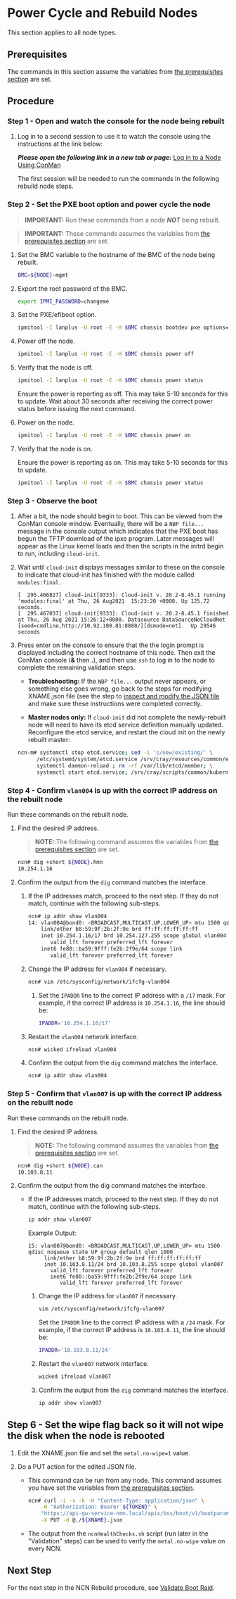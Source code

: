 # Power Cycle and Rebuild Nodes

This section applies to all node types.

## Prerequisites 

The commands in this section assume the variables from [the prerequisites section](../Rebuild_NCNs.md#Prerequisites) are set.

## Procedure

### Step 1 - Open and watch the console for the node being rebuilt

1. Log in to a second session to use it to watch the console using the instructions at the link below: 
   
   ***Please open the following link in a new tab or page:*** [Log in to a Node Using ConMan](../../conman/Log_in_to_a_Node_Using_ConMan.md)

   The first session will be needed to run the commands in the following rebuild node steps.

### Step 2 - Set the PXE boot option and power cycle the node

> **IMPORTANT:** Run these commands from a node ***NOT*** being rebuilt.

> **IMPORTANT:** These commands assumes the variables from [the prerequisites section](../Rebuild_NCNs.md#Prerequisites) are set.

1. Set the BMC variable to the hostname of the BMC of the node being rebuilt.
   
   ```bash
   BMC=${NODE}-mgmt
   ```

2. Export the root password of the BMC.
   
   ```bash
   export IPMI_PASSWORD=changeme
   ```

3. Set the PXE/efiboot option.
   
   ```bash
   ipmitool -I lanplus -U root -E -H $BMC chassis bootdev pxe options=efiboot
   ```

4. Power off the node.
   
   ```bash
   ipmitool -I lanplus -U root -E -H $BMC chassis power off
   ```

5. Verify that the node is off.
   
   ```bash
   ipmitool -I lanplus -U root -E -H $BMC chassis power status
   ```
   
   Ensure the power is reporting as off. This may take 5-10 seconds for this to update. Wait about 30 seconds after receiving the correct power status before issuing the next command.

6. Power on the node.
   
   ```bash
   ipmitool -I lanplus -U root -E -H $BMC chassis power on
   ```

7. Verify that the node is on.
   
   Ensure the power is reporting as on. This may take 5-10 seconds for this to update.
   
   ```bash
   ipmitool -I lanplus -U root -E -H $BMC chassis power status
   ```

### Step 3 - Observe the boot

1. After a bit, the node should begin to boot. This can be viewed from the ConMan console window. Eventually, there will be a `NBP file...` message in the console output which indicates that the PXE boot has begun the TFTP download of the ipxe program. Later messages will appear as the Linux kernel loads and then the scripts in the initrd begin to run, including `cloud-init`.

1. Wait until `cloud-init` displays messages similar to these on the console to indicate that cloud-init has finished with the module called `modules:final`.
   
   ```screen
   [  295.466827] cloud-init[9333]: Cloud-init v. 20.2-8.45.1 running 'modules:final' at Thu, 26 Aug2021  15:23:20 +0000. Up 125.72 seconds.
   [  295.467037] cloud-init[9333]: Cloud-init v. 20.2-8.45.1 finished at Thu, 26 Aug 2021 15:26:12+0000. Datasource DataSourceNoCloudNet [seed=cmdline,http://10.92.100.81:8888/][dsmode=net].  Up 29546 seconds
   ```

1. Press enter on the console to ensure that the the login prompt is displayed including the correct hostname of this node. Then exit the ConMan console (**&** then **.**), and then use `ssh` to log in to the node to complete the remaining validation steps.

   * **Troubleshooting:** If the `NBP file...` output never appears, or something else goes wrong, go back to the steps for modifying XNAME.json file (see the step to [inspect and modify the JSON file](Identify_Nodes_and_Update_Metadata.md#Inspect-and-modify-the-JSON-file) and make sure these instructions were completed correctly.

   * **Master nodes only:** If `cloud-init` did not complete the newly-rebuilt node will need to have its etcd service definition manually updated. Reconfigure the etcd service, and restart the cloud init on the newly rebuilt master:

   ```bash
   ncn-m# systemctl stop etcd.service; sed -i 's/new/existing/' \
         /etc/systemd/system/etcd.service /srv/cray/resources/common/etcd/etcd.service; \
         systemctl daemon-reload ; rm -rf /var/lib/etcd/member; \
         systemctl start etcd.service; /srv/cray/scripts/common/kubernetes-cloudinit.sh
   ```

### Step 4 - Confirm `vlan004` is up with the correct IP address on the rebuilt node

Run these commands on the rebuilt node.

1. Find the desired IP address.

   > **NOTE:** The following command assumes the variables from [the prerequisites section](../Rebuild_NCNs.md#Prerequisites) are set.
   
   ```bash
   ncn# dig +short ${NODE}.hmn
   10.254.1.16
   ```

2. Confirm the output from the `dig` command matches the interface.

    1. If the IP addresses match, proceed to the next step. If they do not match, continue with the following sub-steps.

        ```bash
        ncn# ip addr show vlan004
        14: vlan004@bond0: <BROADCAST,MULTICAST,UP,LOWER_UP> mtu 1500 qdisc noqueue state UP group default qlen 1000
            link/ether b8:59:9f:2b:2f:9e brd ff:ff:ff:ff:ff:ff
            inet 10.254.1.16/17 brd 10.254.127.255 scope global vlan004
               valid_lft forever preferred_lft forever
            inet6 fe80::ba59:9fff:fe2b:2f9e/64 scope link
               valid_lft forever preferred_lft forever
        ```

    2. Change the IP address for `vlan004` if necessary.

        ```bash
        ncn# vim /etc/sysconfig/network/ifcfg-vlan004
        ```

        1. Set the `IPADDR` line to the correct IP address with a `/17` mask. For example, if the correct IP address is `10.254.1.16`, the line should be:

             ```bash
             IPADDR='10.254.1.16/17'
             ```

    3. Restart the `vlan004` network interface.

        ```bash
        ncn# wicked ifreload vlan004
        ```

    4. Confirm the output from the `dig` command matches the interface.

        ```bash
        ncn# ip addr show vlan004
        ```

### Step 5 - Confirm that `vlan007` is up with the correct IP address on the rebuilt node

Run these commands on the rebuilt node.

1. Find the desired IP address.
   
   > **NOTE:** The following command assumes the variables from [the prerequisites section](../Rebuild_NCNs.md#Prerequisites) are set.

   ```bash
   ncn# dig +short ${NODE}.can
   10.103.8.11
   ```

2. Confirm the output from the dig command matches the interface.

   * If the IP addresses match, proceed to the next step. If they do not match, continue with the following sub-steps.

     ```bash
     ip addr show vlan007
     ```

     Example Output:

     ```screen
     15: vlan007@bond0: <BROADCAST,MULTICAST,UP,LOWER_UP> mtu 1500 qdisc noqueue state UP group default qlen 1000
          link/ether b8:59:9f:2b:2f:9e brd ff:ff:ff:ff:ff:ff
          inet 10.103.8.11/24 brd 10.103.8.255 scope global vlan007
            valid_lft forever preferred_lft forever
            inet6 fe80::ba59:9fff:fe2b:2f9e/64 scope link
               valid_lft forever preferred_lft forever
     ```

     1. Change the IP address for `vlan007` if necessary.
   
        ```bash
        vim /etc/sysconfig/network/ifcfg-vlan007
        ```

        Set the `IPADDR` line to the correct IP address with a `/24` mask. For example, if the correct IP address is `10.103.8.11`, the line should be:

        ```bash
        IPADDR='10.103.8.11/24'
        ```

     2. Restart the `vlan007` network interface.

        ```bash
        wicked ifreload vlan007
        ```

     3. Confirm the output from the `dig` command matches the interface.

        ```bash
        ip addr show vlan007
        ```

## Step 6 - Set the wipe flag back so it will not wipe the disk when the node is rebooted

1. Edit the XNAME.json file and set the `metal.no-wipe=1` value.

2. Do a PUT action for the edited JSON file.
   
   * This command can be run from any node. This command assumes you have set the variables from [the prerequisites section](../Rebuild_NCNs.md#Prerequisites).
     
     ```bash
     ncn# curl -i -s -k -H "Content-Type: application/json" \
         -H "Authorization: Bearer ${TOKEN}" \
         "https://api-gw-service-nmn.local/apis/bss/boot/v1/bootparameters" \
         -X PUT -d @./${XNAME}.json
     ```

   * The output from the `ncnHealthChecks.sh` script \(run later in the "Validation" steps\) can be used to verify the `metal.no-wipe` value on every NCN.


## Next Step

For the next step in the NCN Rebuild procedure, see [Validate Boot Raid](Validate_Boot_Raid.md).
